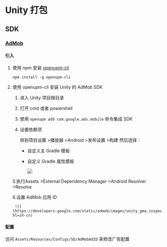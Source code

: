 # Unity 打包

## SDK

### [AdMob](https://developers.google.com/admob/unity/quick-start?hl=zh-cn#android)

#### 引入

1. 使用 npm 安装 [openupm-cli](https://github.com/openupm/openupm-cli?tab=readme-ov-file#windows-platform-troubleshooting)

    `npm install -g openupm-cli`

2. 使用 openupm-cli 安装 Unity 的 AdMob SDK

    1. 进入 Unity 项目根目录
    2. 打开 cmd 或者 powershell
    3. 使用 `openupm add com.google.ads.mobile` 命令集成 SDK
    4. 设置依赖项

        转到项目设置 >播放器 >Android >发布设置 >构建 然后选择：

        * 自定义主 Gradle 模板
        * 自定义 Gradle 属性模板

            ![](https://developers.google.com/static/admob/images/unity_projectsettings_gradle.png?hl=zh-cn)

    5.执行Assets >External Dependency Manager >Android Resolver >Resolve
        
    6.设置 AdMob 应用 ID

        ![](https://developers.google.com/static/admob/images/unity_gma_inspector_menu.png?hl=zh-cn)

#### 配置

访问 `Assets/Resources/Configs/SO/AdMobAdID` 来修改广告配置
